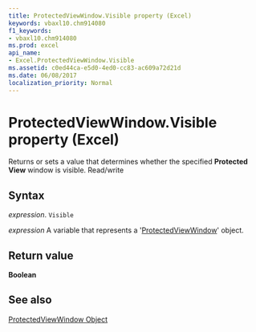 ```yaml
---
title: ProtectedViewWindow.Visible property (Excel)
keywords: vbaxl10.chm914080
f1_keywords:
- vbaxl10.chm914080
ms.prod: excel
api_name:
- Excel.ProtectedViewWindow.Visible
ms.assetid: c0ed44ca-e5d0-4ed0-cc83-ac609a72d21d
ms.date: 06/08/2017
localization_priority: Normal
---
```



# ProtectedViewWindow.Visible property (Excel)

Returns or sets a value that determines whether the specified  **Protected View** window is visible. Read/write


## Syntax

_expression_. `Visible`

_expression_ A variable that represents a '[ProtectedViewWindow](Excel.ProtectedViewWindow.md)' object.


## Return value

 **Boolean**


## See also


[ProtectedViewWindow Object](Excel.ProtectedViewWindow.md)

